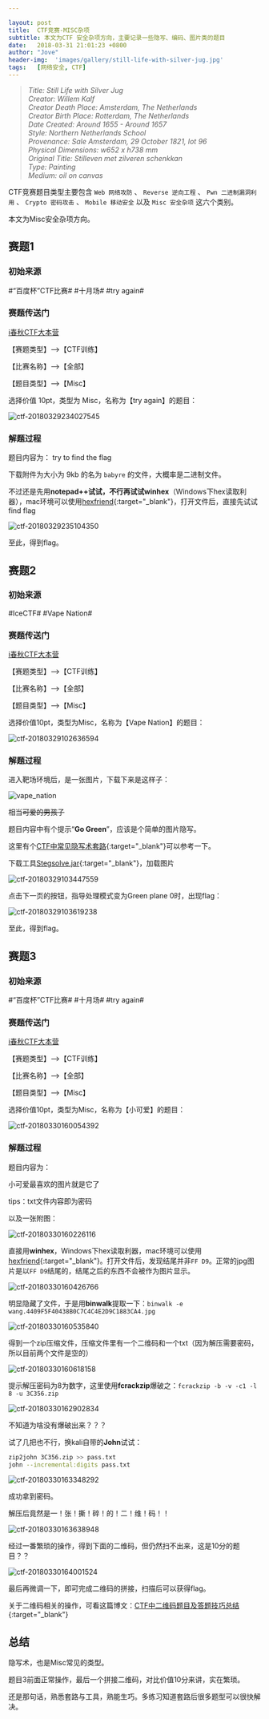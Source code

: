 ```yaml
---

layout: post
title:  CTF竞赛-MISC杂项
subtitle: 本文为CTF 安全杂项方向，主要记录一些隐写、编码、图片类的题目
date:   2018-03-31 21:01:23 +0800
author: "Jove"
header-img:  'images/gallery/still-life-with-silver-jug.jpg'
tags:   [网络安全, CTF]
---
```


> <cite>Title: Still Life with Silver Jug  
Creator: Willem Kalf  
Creator Death Place: Amsterdam, The Netherlands  
Creator Birth Place: Rotterdam, The Netherlands  
Date Created: Around 1655 - Around 1657  
Style: Northern Netherlands School  
Provenance: Sale Amsterdam, 29 October 1821, lot 96  
Physical Dimensions: w652 x h738 mm  
Original Title: Stilleven met zilveren schenkkan  
Type: Painting  
Medium: oil on canvas  </cite>  

CTF竞赛题目类型主要包含 `Web 网络攻防` 、 `Reverse 逆向工程` 、 `Pwn 二进制漏洞利用` 、 `Crypto 密码攻击` 、 `Mobile 移动安全`  以及 `Misc 安全杂项` 这六个类别。

本文为Misc安全杂项方向。

## 赛题1

### 初始来源

#“百度杯”CTF比赛# #十月场# #try again#

### 赛题传送门

<a href="https://www.ichunqiu.com/battalion?t=1" target="_blank">i春秋CTF大本营</a>

【赛题类型】—>【CTF训练】

【比赛名称】—>【全部】

【题目类型】—>【Misc】

选择价值 10pt，类型为 Misc，名称为【try again】的题目：

![ctf-20180329234027545](/images/posts/ctf/ctf-20180329234027545.png)

### 解题过程

题目内容为： try to find the flag

下载附件为大小为 9kb 的名为 `babyre` 的文件，大概率是二进制文件。

不过还是先用**notepad++**试试，不行再试试**winhex**（Windows下hex读取利器），mac环境可以使用[hexfriend](https://hexfiend.com/){:target="_blank"}，打开文件后，直接先试试find flag

![ctf-20180329235104350](/images/posts/ctf/ctf-20180329235104350.png)

至此，得到flag。

## 赛题2

### 初始来源

#IceCTF# #Vape Nation#

### 赛题传送门

<a href="https://www.ichunqiu.com/battalion?t=1" target="_blank">i春秋CTF大本营</a>

【赛题类型】—>【CTF训练】

【比赛名称】—>【全部】

【题目类型】—>【Misc】

选择价值10pt，类型为Misc，名称为【Vape Nation】的题目：

![ctf-20180329102636594](/images/posts/ctf/ctf-20180329102636594.png)

### 解题过程

进入靶场环境后，是一张图片，下载下来是这样子：

![vape_nation](/images/posts/ctf/vape_nation.png)

相当~~可爱的男孩子~~

题目内容中有个提示“**Go Green**”，应该是个简单的图片隐写。

这里有个[CTF中常见隐写术套路](https://v0w.top/2018/10/22/CTF%E4%B8%AD%E5%B8%B8%E8%A7%81%E7%9A%84%E9%9A%90%E5%86%99%E6%9C%AF%E5%A5%97%E8%B7%AF/#1-3-StegSolve){:target="_blank"}可以参考一下。

下载工具[Stegsolve.jar](http://www.caesum.com/handbook/Stegsolve.jar){:target="_blank"}，加载图片

![ctf-20180329103447559](/images/posts/ctf/ctf-20180329103447559.png)

点击下一页的按钮，指导处理模式变为Green plane 0时，出现flag：

![ctf-20180329103619238](/images/posts/ctf/ctf-20180329103619238.png)

至此，得到flag。

## 赛题3

### 初始来源

#“百度杯”CTF比赛# #十月场# #try again#

### 赛题传送门

<a href="https://www.ichunqiu.com/battalion?t=1" target="_blank">i春秋CTF大本营</a>

【赛题类型】—>【CTF训练】

【比赛名称】—>【全部】

【题目类型】—>【Misc】

选择价值10pt，类型为Misc，名称为【小可爱】的题目：

![ctf-20180330160054392](/images/posts/ctf/ctf-20180330160054392.png)

### 解题过程

题目内容为：

小可爱最喜欢的图片就是它了

tips：txt文件内容即为密码

以及一张附图：

![ctf-20180330160226116](/images/posts/ctf/ctf-20180330160226116.jpg)

直接用**winhex**，Windows下hex读取利器，mac环境可以使用[hexfriend](https://hexfiend.com/){:target="_blank"}。打开文件后，发现结尾并非`FF D9`。正常的jpg图片是以`FF D9`结尾的，结尾之后的东西不会被作为图片显示。

![ctf-20180330160426766](/images/posts/ctf/ctf-20180330160426766.png)

明显隐藏了文件，于是用**binwalk**提取一下：`binwalk -e wang.4409F5F40438B0C7C4C4E2D9C1883CA4.jpg`

![ctf-20180330160535840](/images/posts/ctf/ctf-20180330160535840.png)

得到一个zip压缩文件，压缩文件里有一个二维码和一个txt（因为解压需要密码，所以目前两个文件是空的）

![ctf-20180330160618158](/images/posts/ctf/ctf-20180330160618158.png)

提示解压密码为8为数字，这里使用**fcrackzip**爆破之：`fcrackzip -b -v -c1 -l 8 -u 3C356.zip`

![ctf-20180330162902834](/images/posts/ctf/ctf-20180330162902834.png)

不知道为啥没有爆破出来？？？

试了几把也不行，换kali自带的**John**试试：

```bash
zip2john 3C356.zip >> pass.txt
john --incremental:digits pass.txt
```

![ctf-20180330163348292](/images/posts/ctf/ctf-20180330163348292.png)

成功拿到密码。

解压后竟然是一！张！撕！碎！的！二！维！码！！

![ctf-20180330163638948](/images/posts/ctf/ctf-20180330163638948.png)

经过一番繁琐的操作，得到下面的二维码，但仍然扫不出来，这是10分的题目？？

![ctf-20180330164001524](/images/posts/ctf/ctf-20180330164001524.png)

最后再微调一下，即可完成二维码的拼接，扫描后可以获得flag。

关于二维码相关的操作，可看这篇博文：[CTF中二维码题目及答题技巧总结](https://mp.weixin.qq.com/s?__biz=MzI5MzgwODg4MA==&mid=2247483988&idx=1&sn=95785b395a425f83d9a8dcf9d3269ccc&scene=21#wechat_redirect){:target="_blank"}

## 总结

隐写术，也是Misc常见的类型。

题目3前面正常操作，最后一个拼接二维码，对比价值10分来讲，实在繁琐。

还是那句话，熟悉套路与工具，熟能生巧。多练习知道套路后很多题型可以很快解决。
